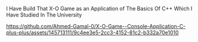 I Have Build That X-O Game as an Application of The Basics Of C++ Which I Have Studied In The University


https://github.com/Ahmed-Gamal-0/X-O-Game--Console-Application-C-plus-plus/assets/145713111/9c4ee3e5-2cc3-4152-81c2-b332a70e1010

